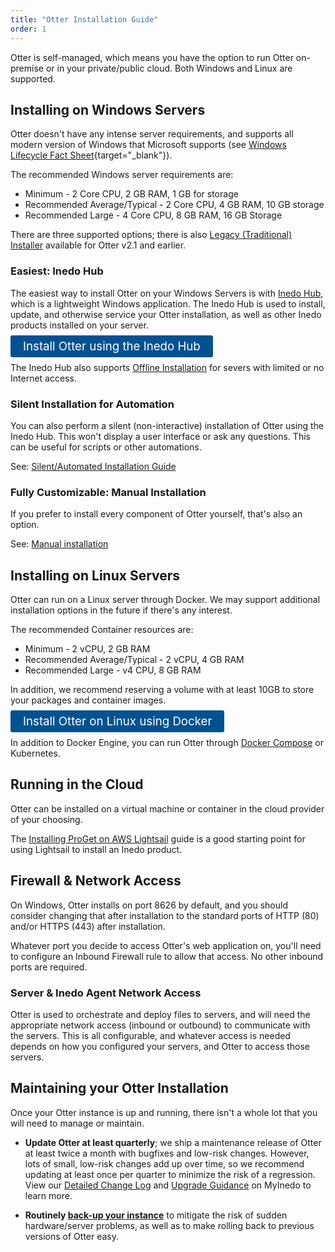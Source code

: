 ```yaml
---
title: "Otter Installation Guide"
order: 1
---
```


Otter is self-managed, which means you have the option to run Otter on-premise or in your private/public cloud. Both Windows and Linux are supported.

## Installing on Windows Servers

Otter doesn't have any intense server requirements, and supports all modern version of Windows that Microsoft supports (see [Windows Lifecycle Fact Sheet](https://support.microsoft.com/en-us/help/13853/windows-lifecycle-fact-sheet){target="_blank"}). 

The recommended Windows server requirements are:

* Minimum - 2 Core CPU, 2 GB RAM, 1 GB for storage
* Recommended Average/Typical - 2 Core CPU, 4 GB RAM, 10 GB storage
* Recommended Large - 4 Core CPU, 8 GB RAM, 16 GB Storage

There are three supported options; there is also [Legacy (Traditional) Installer](https://github.com/Inedo/inedo-docs/blob/c82fd2881e2f1d0c36e77bc8b8b48e2a2c7b75a9/Content/installation/windows/installation-legacy-traditional-installer.md) available for Otter v2.1 and earlier.

### Easiest: Inedo Hub
The easiest way to install Otter on your Windows Servers is with [Inedo Hub](/docs/installation/windows/inedo-hub), which is a lightweight Windows application. The Inedo Hub is used to install, update, and otherwise service your Otter installation, as well as other Inedo products installed on your server.

<a href="/docs/installation/windows/howto-install" style=" background:#025291;color:#ffffff;padding: 6px 20px;  border-radius: 3px;font-size: 14pt;text-decoration:none">Install Otter using the Inedo Hub</a>

The Inedo Hub also supports [Offline Installation](/docs/installation/windows/inedo-hub/offline) for severs with limited or no Internet access.

### Silent Installation for Automation
You can also perform a silent (non-interactive) installation of Otter using the Inedo Hub. This won't display a user interface or ask any questions. This can be useful for scripts or other automations.

See: [Silent/Automated Installation Guide](/docs/installation/windows/inedo-hub/silent)

### Fully Customizable: Manual Installation
If you prefer to install every component of Otter yourself, that's also an option. 

See: [Manual installation](/docs/installation/windows/manual-installation)


## Installing on Linux Servers

Otter can run on a Linux server through Docker. We may support additional installation options in the future if there's any interest.

The recommended Container resources are:

* Minimum - 2 vCPU, 2 GB RAM
* Recommended Average/Typical - 2 vCPU, 4 GB RAM
* Recommended Large - v4 CPU, 8 GB RAM

In addition, we recommend reserving a volume with at least 10GB to store your packages and container images.

<a href="/docs/installation/linux/docker-guide" style=" background:#025291;color:#ffffff;padding: 6px 20px;  border-radius: 3px;font-size: 14pt;text-decoration:none">Install Otter on Linux using Docker</a>

In addition to Docker Engine, you can run Otter through [Docker Compose](/docs/installation/linux/docker-compose-installation-guide) or Kubernetes.

## Running in the Cloud

Otter can be installed on a virtual machine or container in the cloud provider of your choosing. 

The [Installing ProGet on AWS Lightsail](/docs/proget/installation/proget-how-to-install-on-aws-lightsail) guide is a good starting point for using Lightsail to install an Inedo product.

## Firewall & Network Access
On Windows, Otter installs on port 8626 by default, and you should consider changing that after installation to the standard ports of HTTP (80) and/or HTTPS (443) after installation.

Whatever port you decide to access Otter's web application on, you'll need to configure an Inbound Firewall rule to allow that access. No other inbound ports are required.

### Server & Inedo Agent Network Access

Otter is used to orchestrate and deploy files to servers, and will need the appropriate network access (inbound or outbound) to communicate with the servers. This is all configurable, and whatever access is needed depends on how you configured your servers, and Otter to access those servers.


## Maintaining your Otter Installation

Once your Otter instance is up and running, there isn't a whole lot that you will need to manage or maintain. 
 
* **Update Otter at least quarterly**; we ship a maintenance release of Otter at least twice a month with bugfixes and low-risk changes. However, lots of small, low-risk changes add up over time, so we recommend updating at least once per quarter to minimize the risk of a regression. View our [Detailed Change Log](/docs/installation/upgrading#viewing-change-logs) and [Upgrade Guidance](/docs/installation/upgrading#viewing-upgrade-guidance) on MyInedo to learn more.

* **Routinely [back-up your instance](/docs/installation/backing-up-restoring)** to mitigate the risk of sudden hardware/server problems, as well as to make rolling back to previous versions of Otter easy.
